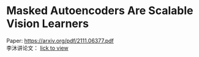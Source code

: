 # Masked Autoencoders Are Scalable Vision Learners

Paper: https://arxiv.org/pdf/2111.06377.pdf <br/>
李沐讲论文： [lick to view](https://www.bilibili.com/video/BV1sq4y1q77t/?spm_id_from=333.788.recommend_more_video.6) <br/>
